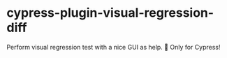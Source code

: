 # cypress-plugin-visual-regression-diff
Perform visual regression test with a nice GUI as help. 💅 Only for Cypress!
